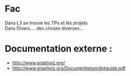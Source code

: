 Fac
===

Dans L3 se trouve les TPs et les projets  
Dans Divers.... des choses diverses...  

Documentation externe :
=======================

+ http://www.graphviz.org/  
+ http://www.graphviz.org/Documentation/dotguide.pdf  
